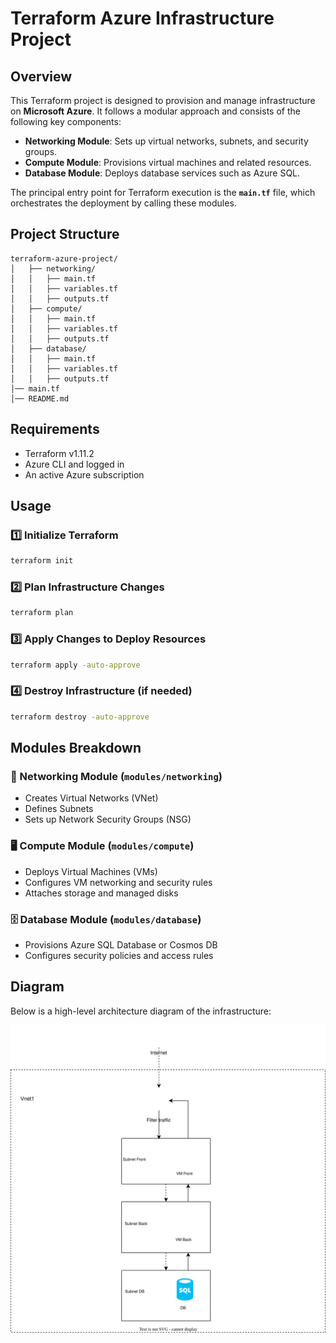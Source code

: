 # Terraform Azure Infrastructure Project

## Overview
This Terraform project is designed to provision and manage infrastructure on **Microsoft Azure**. It follows a modular approach and consists of the following key components:

- **Networking Module**: Sets up virtual networks, subnets, and security groups.
- **Compute Module**: Provisions virtual machines and related resources.
- **Database Module**: Deploys database services such as Azure SQL.

The principal entry point for Terraform execution is the **`main.tf`** file, which orchestrates the deployment by calling these modules.

## Project Structure
```
terraform-azure-project/
│   ├── networking/
│   │   ├── main.tf
│   │   ├── variables.tf
│   │   ├── outputs.tf
│   ├── compute/
│   │   ├── main.tf
│   │   ├── variables.tf
│   │   ├── outputs.tf
│   ├── database/
│   │   ├── main.tf
│   │   ├── variables.tf
│   │   ├── outputs.tf
│── main.tf
│── README.md
```

## Requirements
- Terraform v1.11.2
- Azure CLI and logged in
- An active Azure subscription

## Usage
### 1️⃣ Initialize Terraform
```sh
terraform init
```
### 2️⃣ Plan Infrastructure Changes
```sh
terraform plan 
```
### 3️⃣ Apply Changes to Deploy Resources
```sh
terraform apply -auto-approve
```
### 4️⃣ Destroy Infrastructure (if needed)
```sh
terraform destroy -auto-approve
```

## Modules Breakdown
### 🏢 Networking Module (`modules/networking`)
- Creates Virtual Networks (VNet)
- Defines Subnets
- Sets up Network Security Groups (NSG)

### 🖥️ Compute Module (`modules/compute`)
- Deploys Virtual Machines (VMs)
- Configures VM networking and security rules
- Attaches storage and managed disks

### 🗄️ Database Module (`modules/database`)
- Provisions Azure SQL Database or Cosmos DB
- Configures security policies and access rules

## Diagram
Below is a high-level architecture diagram of the infrastructure:

![Infrastructure Diagram](tf-porject.drawio.svg)




